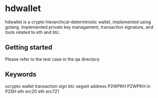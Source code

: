 # hdwallet

hdwallet is a crypto hierarchical-deterministic wallet, implemented using golang. Implemented private key management, transaction signature, and tools related to eth and btc.

## Getting started

Please refer to the test case in the qa directory

## Keywords

ocrypto wallet
transaction sign
btc segwit address
P2WPKH
P2WPKH in P2SH
eth erc20
eth erc721

